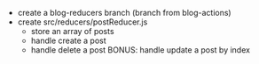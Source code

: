 * create a blog-reducers branch (branch from blog-actions)
* create src/reducers/postReducer.js
  - store an array of posts
  - handle create a post
  - handle delete a post
BONUS: handle update a post by index
